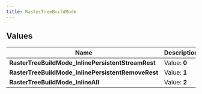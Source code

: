 ```yaml
---
title: RasterTreeBuildMode
---
```


## Values

| Name | Description |
| ---- | ----------- |
| **RasterTreeBuildMode\_InlinePersistentStreamRest** | Value: **0** |
| **RasterTreeBuildMode\_InlinePersistentRemoveRest** | Value: **1** |
| **RasterTreeBuildMode\_InlineAll** | Value: **2** |


